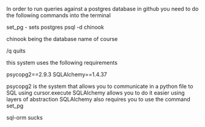 In order to run queries against a postgres database in github you need to do the following commands into the terminal

set_pg - sets postgres
psql -d chinook

chinook being the database name of course 

/q quits 

this system uses the following requirements

psycopg2==2.9.3
SQLAlchemy==1.4.37

psycopg2 is the system that allows you to communicate in a python file to SQL using cursor.execute
SQLAlchemy allows you to do it easier using layers of abstraction 
SQLAlchemy also requires you to use the command set_pg

sql-orm sucks
